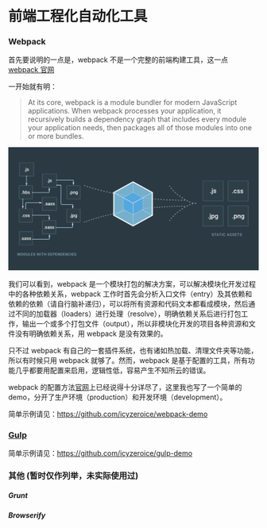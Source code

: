 # 前端工程化自动化工具

### Webpack

首先要说明的一点是，webpack 不是一个完整的前端构建工具，这一点 [webpack 官网](https://webpack.js.org/)

一开始就有明：

> At its core, webpack is a module bundler for modern JavaScript applications. When webpack processes your application, it recursively builds a dependency graph that includes every module your application needs, then packages all of those modules into one or more bundles.

![webpack module bundler](./img/webpack.png)

我们可以看到，webpack 是一个模块打包的解决方案，可以解决模块化开发过程中的各种依赖关系，webpack 工作时首先会分析入口文件（entry）及其依赖和依赖的依赖（请自行脑补递归），可以将所有资源和代码文本都看成模块，然后通过不同的加载器（loaders）进行处理（resolve），明确依赖关系后进行打包工作，输出一个或多个打包文件（output），所以非模块化开发的项目各种资源和文件没有明确依赖关系，用 webpack 是没有效果的。

只不过 webpack 有自己的一套插件系统，也有诸如热加载、清理文件夹等功能，所以有时候只用 webpack 就够了。然而，webpack 是基于配置的工具，所有功能几乎都要用配置来启用，逻辑性低，容易产生不知所云的错误。

webpack 的配置方法[官网](https://webpack.js.org/)上已经说得十分详尽了，这里我也写了一个简单的 demo，分开了生产环境（production）和开发环境（development）。

简单示例请见：https://github.com/icyzeroice/webpack-demo

### [Gulp](https://gulpjs.com)



简单示例请见：https://github.com/icyzeroice/gulp-demo

### 其他 (暂时仅作列举，未实际使用过)

##### Grunt

##### Browserify